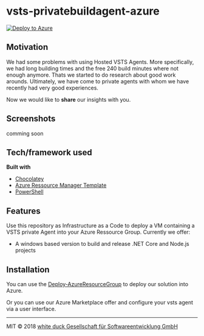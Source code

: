 # vsts-privatebuildagent-azure

[![Deploy to Azure](http://azuredeploy.net/deploybutton.png)](https://deploy.azure.com/?repository=https://github.com/whiteducksoftware/vsts-privatebuildagent-azure?ptmpl=/windows_based/paramters.azuredeploy.json)

## Motivation
We had some problems with using Hosted VSTS Agents. More specifically, we had long building times and the free 240 build minutes where not enough anymore. Thats we started to do research about good work arounds. Ultimately, we have come to private agents with whom we have recently had very good experiences.

Now we would like to **share** our insights with you.

 
## Screenshots
comming soon

## Tech/framework used
<b>Built with</b>
- [Chocolatey](https://chocolatey.org/)
- [Azure Ressource Manager Template](https://azure.microsoft.com/de-de/features/resource-manager/)
- [PowerShell](https://powershell.org/)

## Features
Use this repository as Infrastructure as a Code to deploy a VM containing a VSTS private Agent into your Azure Ressource Group.
Currently we offer:
 - A windows based version to build and release .NET Core and Node.js projects

## Installation
You can use the [Deploy-AzureResourceGroup](..\windows_based\Deploy-AzureResourceGroup.ps1) to deploy our solution into Azure.

Or you can use our Azure Marketplace offer and configure your vsts agent via a user interface.


***
MIT © 2018 [white duck Gesellschaft für Softwareentwicklung GmbH](https://whiteducksoftware.com/)
